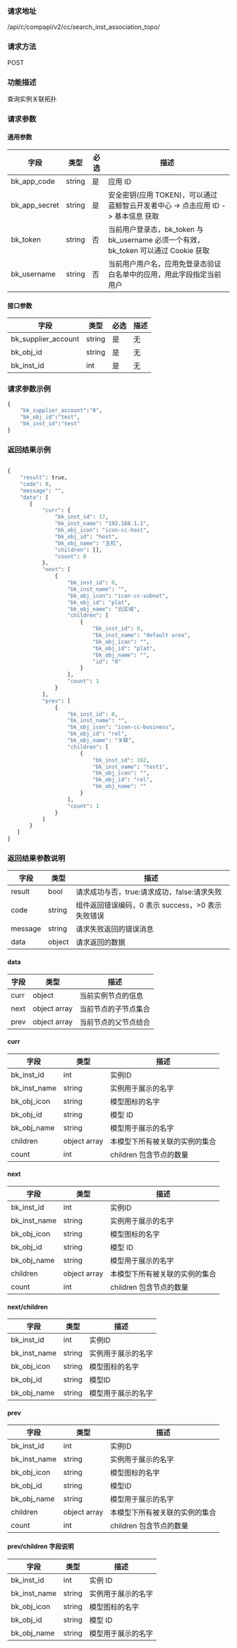 
### 请求地址

/api/c/compapi/v2/cc/search_inst_association_topo/



### 请求方法

POST


### 功能描述

查询实例关联拓扑

### 请求参数


#### 通用参数

| 字段 | 类型 | 必选 |  描述 |
|-----------|------------|--------|------------|
| bk_app_code  |  string    | 是 | 应用 ID     |
| bk_app_secret|  string    | 是 | 安全密钥(应用 TOKEN)，可以通过 蓝鲸智云开发者中心 -&gt; 点击应用 ID -&gt; 基本信息 获取 |
| bk_token     |  string    | 否 | 当前用户登录态，bk_token 与 bk_username 必须一个有效，bk_token 可以通过 Cookie 获取 |
| bk_username  |  string    | 否 | 当前用户用户名，应用免登录态验证白名单中的应用，用此字段指定当前用户 |

#### 接口参数

| 字段                |  类型      | 必选   |  描述                       |
|---------------------|------------|--------|-----------------------------|
|bk_supplier_account  |string|是|无|开发商账号|
|bk_obj_id            |string|是|无|模型 ID|
|bk_inst_id           |int|是|无|实例 ID|


### 请求参数示例

``` python
{
    "bk_supplier_account":"0",
    "bk_obj_id":"test",
    "bk_inst_id":"test"
}
```


### 返回结果示例

```python

{
    "result": true,
    "code": 0,
    "message": "",
    "data": [
       {
           "curr": {
               "bk_inst_id": 17,
               "bk_inst_name": "192.168.1.1",
               "bk_obj_icon": "icon-cc-host",
               "bk_obj_id": "host",
               "bk_obj_name": "主机",
               "children": [],
               "count": 0
           },
           "next": [
               {
                   "bk_inst_id": 0,
                   "bk_inst_name": "",
                   "bk_obj_icon": "icon-cc-subnet",
                   "bk_obj_id": "plat",
                   "bk_obj_name": "云区域",
                   "children": [
                       {
                           "bk_inst_id": 0,
                           "bk_inst_name": "default area",
                           "bk_obj_icon": "",
                           "bk_obj_id": "plat",
                           "bk_obj_name": "",
                           "id": "0"
                       }
                   ],
                   "count": 1
               }
           ],
           "prev": [
               {
                   "bk_inst_id": 0,
                   "bk_inst_name": "",
                   "bk_obj_icon": "icon-cc-business",
                   "bk_obj_id": "rel",
                   "bk_obj_name": "关联",
                   "children": [
                       {
                           "bk_inst_id": 162,
                           "bk_inst_name": "test1",
                           "bk_obj_icon": "",
                           "bk_obj_id": "rel",
                           "bk_obj_name": ""
                       }
                   ],
                   "count": 1
               }
           ]
       }
   ]
}
```

### 返回结果参数说明

| 字段      | 类型      | 描述      |
|-----------|-----------|-----------|
| result    | bool      | 请求成功与否，true:请求成功，false:请求失败 |
| code      | string    | 组件返回错误编码，0 表示 success，>0 表示失败错误 |
| message   | string    | 请求失败返回的错误消息 |
| data      | object    | 请求返回的数据 |

#### data

| 字段      | 类型         | 描述                 |
|-----------|--------------|----------------------|
| curr      | object       | 当前实例节点的信息   |
| next      | object array | 当前节点的子节点集合 |
| prev      | object array | 当前节点的父节点结合 |


#### curr

| 字段         | 类型         | 描述                          |
|--------------|--------------|-------------------------------|
| bk_inst_id   | int          | 实例ID                        |
| bk_inst_name | string       | 实例用于展示的名字            |
| bk_obj_icon  | string       | 模型图标的名字                |
| bk_obj_id    | string       | 模型 ID                        |
| bk_obj_name  | string       | 模型用于展示的名字            |
| children     | object array | 本模型下所有被关联的实例的集合|
| count        | int          | children     包含节点的数量   |


#### next

| 字段         | 类型         | 描述                           |
|--------------|--------------|--------------------------------|
| bk_inst_id   | int          | 实例ID|the inst ID             |
| bk_inst_name | string       | 实例用于展示的名字             |
| bk_obj_icon  | string       | 模型图标的名字                 |
| bk_obj_id    | string       | 模型 ID                         |
| bk_obj_name  | string       | 模型用于展示的名字             |
| children     | object array | 本模型下所有被关联的实例的集合 |
| count        | int          | children 包含节点的数量         |

#### next/children

| 字段         | 类型      | 描述               |
|--------------|-----------|--------------------|
| bk_inst_id   |int        | 实例ID             |
| bk_inst_name |string     | 实例用于展示的名字 |
| bk_obj_icon  |string     | 模型图标的名字     |
| bk_obj_id    |string     | 模型ID             |
| bk_obj_name  |string     | 模型用于展示的名字 |



#### prev

| 字段         | 类型         | 描述                           |
|--------------|--------------|--------------------------------|
| bk_inst_id   | int          | 实例ID|the inst ID             |
| bk_inst_name | string       | 实例用于展示的名字             |
| bk_obj_icon  | string       | 模型图标的名字                 |
| bk_obj_id    | string       | 模型ID                         |
| bk_obj_name  | string       | 模型用于展示的名字             |
| children     | object array | 本模型下所有被关联的实例的集合 |
| count        | int          | children 包含节点的数量        |

#### prev/children 字段说明

| 字段        | 类型   | 描述               |
|-------------|--------|--------------------|
|bk_inst_id   | int    | 实例 ID|the inst ID |
|bk_inst_name | string | 实例用于展示的名字 |
|bk_obj_icon  | string | 模型图标的名字     |
|bk_obj_id    | string | 模型 ID             |
|bk_obj_name  | string | 模型用于展示的名字 |
